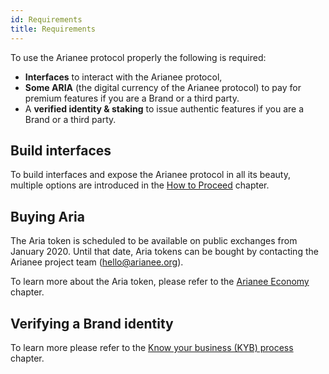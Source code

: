```yaml
---
id: Requirements
title: Requirements
---
```


To use the Arianee protocol properly the following is required:

- **Interfaces** to interact with the Arianee protocol,
- **Some ARIA** (the digital currency of the Arianee protocol) to pay for premium features if you are a Brand or a third party.
- A **verified identity & staking** to issue authentic features if you are a Brand or a third party.

## **Build interfaces**

To build interfaces and expose the Arianee protocol in all its beauty, multiple options are introduced in the [How to Proceed](howToProceed) chapter.

## **Buying Aria**

The Aria token is scheduled to be available on public exchanges from January 2020. Until that date, Aria tokens can be bought by contacting the Arianee project team (hello@arianee.org).

To learn more about the Aria token, please refer to the [Arianee Economy](AriaEconomy) chapter.

## **Verifying a Brand identity**

To learn more please refer to the [Know your business (KYB) process](KYBprocess) chapter.
